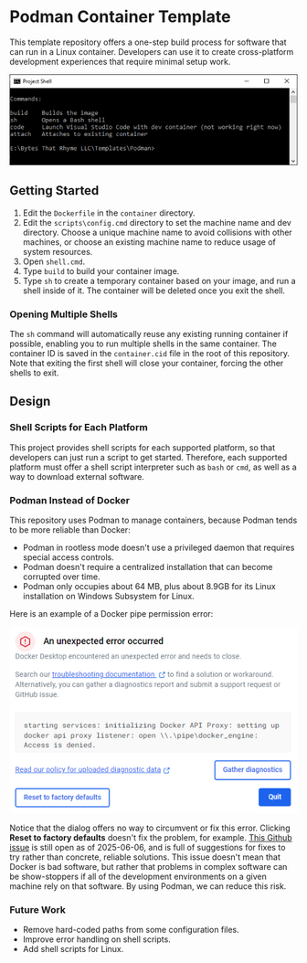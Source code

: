 # Podman Container Template

This template repository offers a one-step build process for software that can run in a Linux container. Developers can use it to create cross-platform development experiences that require minimal setup work.

![Picture of the command line shell offered by this template repository](docs/command-line.png)

## Getting Started

  1. Edit the `Dockerfile` in the `container` directory.
  2. Edit the `scripts\config.cmd` directory to set the machine name and dev directory. Choose a unique machine name to avoid collisions with other machines, or choose an existing machine name to reduce usage of system resources.
  3. Open `shell.cmd`.
  4. Type `build` to build your container image.
  5. Type `sh` to create a temporary container based on your image, and run a shell inside of it. The container will be deleted once you exit the shell.

### Opening Multiple Shells

The `sh` command will automatically reuse any existing running container if possible, enabling you to run multiple shells in the same container. The container ID is saved in the `container.cid` file in the root of this repository. Note that exiting the first shell will close your container, forcing the other shells to exit.

## Design

### Shell Scripts for Each Platform

This project provides shell scripts for each supported platform, so that developers can just run a script to get started. Therefore, each supported platform must offer a shell script interpreter such as `bash` or `cmd`, as well as a way to download external software.

### Podman Instead of Docker

This repository uses Podman to manage containers, because Podman tends to be more reliable than Docker:

  - Podman in rootless mode doesn't use a privileged daemon that requires special access controls.
  - Podman doesn't require a centralized installation that can become corrupted over time.
  - Podman only occupies about 64 MB, plus about 8.9GB for its Linux installation on Windows Subsystem for Linux.

Here is an example of a Docker pipe permission error:

![Docker Desktop error dialog](docs/docker-error.png)

Notice that the dialog offers no way to circumvent or fix this error. Clicking **Reset to factory defaults** doesn't fix the problem, for example. [This Github issue](https://github.com/docker/for-win/issues/13663) is still open as of 2025-06-06, and is full of suggestions for fixes to try rather than concrete, reliable solutions. This issue doesn't mean that Docker is bad software, but rather that problems in complex software can be show-stoppers if all of the development environments on a given machine rely on that software. By using Podman, we can reduce this risk.

### Future Work

  - Remove hard-coded paths from some configuration files.
  - Improve error handling on shell scripts.
  - Add shell scripts for Linux.

